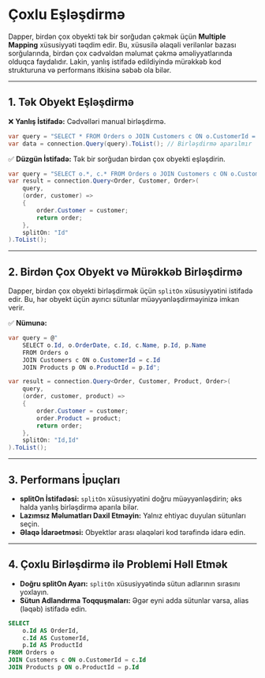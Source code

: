 # Çoxlu Eşləşdirmə

Dapper, birdən çox obyekti tək bir sorğudan çəkmək üçün **Multiple Mapping** xüsusiyyəti təqdim edir. Bu, xüsusilə əlaqəli verilənlər bazası sorğularında, birdən çox cədvəldən məlumat çəkmə əməliyyatlarında olduqca faydalıdır. Lakin, yanlış istifadə edildiyində mürəkkəb kod strukturuna və performans itkisinə səbəb ola bilər.

---

## 1. Tək Obyekt Eşləşdirmə

❌ **Yanlış İstifadə:** Cədvəlləri manual birləşdirmə.

```csharp
var query = "SELECT * FROM Orders o JOIN Customers c ON o.CustomerId = c.Id";
var data = connection.Query(query).ToList(); // Birləşdirmə aparılmır
```

✅ **Düzgün İstifadə:** Tək bir sorğudan birdən çox obyekti eşləşdirin.

```csharp
var query = "SELECT o.*, c.* FROM Orders o JOIN Customers c ON o.CustomerId = c.Id";
var result = connection.Query<Order, Customer, Order>(
    query,
    (order, customer) =>
    {
        order.Customer = customer;
        return order;
    },
    splitOn: "Id"
).ToList();
```

---

## 2. Birdən Çox Obyekt və Mürəkkəb Birləşdirmə

Dapper, birdən çox obyekti birləşdirmək üçün `splitOn` xüsusiyyətini istifadə edir. Bu, hər obyekt üçün ayırıcı sütunlar müəyyənləşdirməyinizə imkan verir.

✅ **Nümunə:**

```csharp
var query = @"
    SELECT o.Id, o.OrderDate, c.Id, c.Name, p.Id, p.Name 
    FROM Orders o 
    JOIN Customers c ON o.CustomerId = c.Id
    JOIN Products p ON o.ProductId = p.Id";

var result = connection.Query<Order, Customer, Product, Order>(
    query,
    (order, customer, product) =>
    {
        order.Customer = customer;
        order.Product = product;
        return order;
    },
    splitOn: "Id,Id"
).ToList();
```

---

## 3. Performans İpuçları

- **splitOn İstifadəsi:** `splitOn` xüsusiyyətini doğru müəyyənləşdirin; əks halda yanlış birləşdirmə aparıla bilər.
- **Lazımsız Məlumatları Daxil Etməyin:** Yalnız ehtiyac duyulan sütunları seçin.
- **Əlaqə İdarəetməsi:** Obyektlər arası əlaqələri kod tərəfində idarə edin.

---

## 4. Çoxlu Birləşdirmə ilə Problemi Həll Etmək

- **Doğru splitOn Ayarı:** `splitOn` xüsusiyyətində sütun adlarının sırasını yoxlayın.
- **Sütun Adlandırma Toqquşmaları:** Əgər eyni adda sütunlar varsa, alias (ləqəb) istifadə edin.

```sql
SELECT 
    o.Id AS OrderId, 
    c.Id AS CustomerId, 
    p.Id AS ProductId 
FROM Orders o 
JOIN Customers c ON o.CustomerId = c.Id
JOIN Products p ON o.ProductId = p.Id
```
